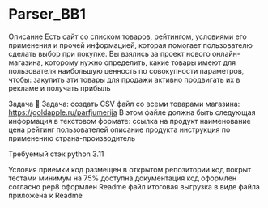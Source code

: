 # Parser_BB1


Описание
Есть сайт со списком товаров, рейтингом, условиями его применения и прочей информацией, которая помогает пользователю сделать выбор при покупке.
Вы взялись за проект нового онлайн-магазина, которому нужно определить, какие товары имеют для пользователя наибольшую ценность по совокупности параметров, чтобы:
закупить эти товары для продажи
активно продвигать их в рекламе и получать прибыль

Задача
👾 Задача: создать CSV файл со всеми товарами магазина: https://goldapple.ru/parfjumerija
В этом файле должна быть следующая информация в текстовом формате:
ссылка на продукт
наименование
цена
рейтинг пользователей
описание продукта
инструкция по применению
страна-производитель

Требуемый стэк
python 3.11

Условия приемки
код размещен в открытом репозитории
код покрыт тестами минимум на 75%
доступна документация
код оформлен согласно pep8
оформлен Readme файл
итоговая выгрузка в виде файла приложена к Readme